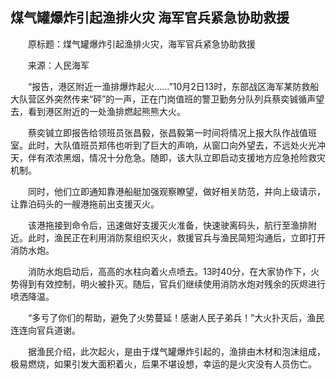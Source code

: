 ## 煤气罐爆炸引起渔排火灾 海军官兵紧急协助救援
　　原标题：煤气罐爆炸引起渔排火灾，海军官兵紧急协助救援

　　来源：人民海军 

　　“报告，港区附近一渔排爆炸起火……”10月2日13时，东部战区海军某防救船大队营区外突然传来“砰”的一声，正在门岗值班的警卫勤务分队列兵蔡奕铖循声望去，看到港区附近的一处渔排燃起熊熊大火。

　　蔡奕铖立即报告给领班员张昌毅，张昌毅第一时间将情况上报大队作战值班室。此时，大队值班员郑伟也听到了巨大的声响，从窗口向外望去，不远处火光冲天，伴有浓浓黑烟，情况十分危急。随即，该大队立即启动支援地方应急抢险救灾机制。

　　同时，他们立即通知靠港船艇加强观察瞭望，做好相关防范，并向上级请示，让靠泊码头的一艘港拖前出支援灭火。

　　该港拖接到命令后，迅速做好支援灭火准备，快速驶离码头，航行至渔排附近。此时，渔民正在利用消防泵组织灭火，救援官兵与渔民简短沟通后，立即打开消防水炮。

　　消防水炮启动后，高高的水柱向着火点喷去。13时40分，在大家协作下，火势得到有效控制，明火被扑灭。随后，官兵们继续使用消防水炮对残余的灰烬进行喷洒降温。

　　“多亏了你们的帮助，避免了火势蔓延！感谢人民子弟兵！”大火扑灭后，渔民连连向官兵道谢。

　　据渔民介绍，此次起火，是由于煤气罐爆炸引起的，渔排由木材和泡沫组成，极易燃烧，如果引发大面积着火，后果不堪设想，幸运的是火灾没有人员伤亡。

